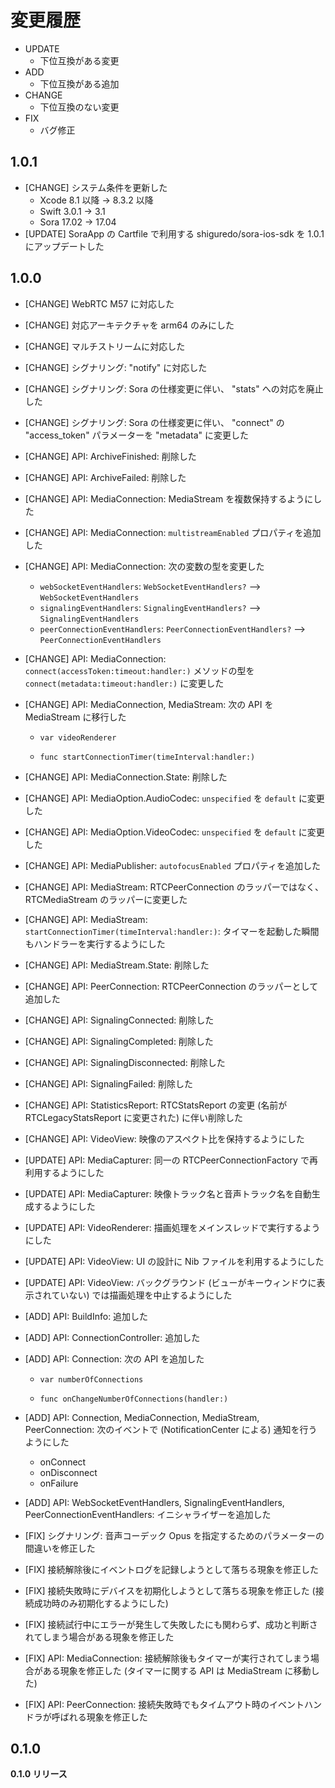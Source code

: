 # 変更履歴

- UPDATE
    - 下位互換がある変更
- ADD
    - 下位互換がある追加
- CHANGE
    - 下位互換のない変更
- FIX
    - バグ修正

## 1.0.1

- [CHANGE] システム条件を更新した
    - Xcode 8.1 以降 -> 8.3.2 以降
    - Swift 3.0.1 -> 3.1
    - Sora 17.02 -> 17.04
- [UPDATE] SoraApp の Cartfile で利用する shiguredo/sora-ios-sdk を 1.0.1 にアップデートした

## 1.0.0

- [CHANGE] WebRTC M57 に対応した

- [CHANGE] 対応アーキテクチャを arm64 のみにした

- [CHANGE] マルチストリームに対応した

- [CHANGE] シグナリング: "notify" に対応した

- [CHANGE] シグナリング: Sora の仕様変更に伴い、 "stats" への対応を廃止した

- [CHANGE] シグナリング: Sora の仕様変更に伴い、 "connect" の "access_token" パラメーターを "metadata" に変更した

- [CHANGE] API: ArchiveFinished: 削除した

- [CHANGE] API: ArchiveFailed: 削除した

- [CHANGE] API: MediaConnection: MediaStream を複数保持するようにした

- [CHANGE] API: MediaConnection: ``multistreamEnabled`` プロパティを追加した

- [CHANGE] API: MediaConnection: 次の変数の型を変更した
  
  - ``webSocketEventHandlers``: ``WebSocketEventHandlers?`` --> ``WebSocketEventHandlers``
  - ``signalingEventHandlers``: ``SignalingEventHandlers?`` --> ``SignalingEventHandlers``
  - ``peerConnectionEventHandlers``: ``PeerConnectionEventHandlers?`` --> ``PeerConnectionEventHandlers``

- [CHANGE] API: MediaConnection: ``connect(accessToken:timeout:handler:)`` メソッドの型を ``connect(metadata:timeout:handler:)`` に変更した

- [CHANGE] API: MediaConnection, MediaStream: 次の API を MediaStream に移行した
  
  - ``var videoRenderer``

  - ``func startConnectionTimer(timeInterval:handler:)``

- [CHANGE] API: MediaConnection.State: 削除した

- [CHANGE] API: MediaOption.AudioCodec: ``unspecified`` を ``default`` に変更した

- [CHANGE] API: MediaOption.VideoCodec: ``unspecified`` を ``default`` に変更した

- [CHANGE] API: MediaPublisher: ``autofocusEnabled`` プロパティを追加した

- [CHANGE] API: MediaStream: RTCPeerConnection のラッパーではなく、 RTCMediaStream のラッパーに変更した

- [CHANGE] API: MediaStream: ``startConnectionTimer(timeInterval:handler:)``: タイマーを起動した瞬間もハンドラーを実行するようにした

- [CHANGE] API: MediaStream.State: 削除した

- [CHANGE] API: PeerConnection: RTCPeerConnection のラッパーとして追加した

- [CHANGE] API: SignalingConnected: 削除した

- [CHANGE] API: SignalingCompleted: 削除した

- [CHANGE] API: SignalingDisconnected: 削除した

- [CHANGE] API: SignalingFailed: 削除した

- [CHANGE] API: StatisticsReport: RTCStatsReport の変更 (名前が RTCLegacyStatsReport に変更された) に伴い削除した

- [CHANGE] API: VideoView: 映像のアスペクト比を保持するようにした

- [UPDATE] API: MediaCapturer: 同一の RTCPeerConnectionFactory で再利用するようにした

- [UPDATE] API: MediaCapturer: 映像トラック名と音声トラック名を自動生成するようにした

- [UPDATE] API: VideoRenderer: 描画処理をメインスレッドで実行するようにした

- [UPDATE] API: VideoView: UI の設計に Nib ファイルを利用するようにした

- [UPDATE] API: VideoView: バックグラウンド (ビューがキーウィンドウに表示されていない) では描画処理を中止するようにした

- [ADD] API: BuildInfo: 追加した

- [ADD] API: ConnectionController: 追加した

- [ADD] API: Connection: 次の API を追加した
  
  - ``var numberOfConnections``

  - ``func onChangeNumberOfConnections(handler:)``

- [ADD] API: Connection, MediaConnection, MediaStream, PeerConnection: 次のイベントで (NotificationCenter による) 通知を行うようにした

  - onConnect
  - onDisconnect
  - onFailure

- [ADD] API: WebSocketEventHandlers, SignalingEventHandlers, PeerConnectionEventHandlers: イニシャライザーを追加した

- [FIX] シグナリング: 音声コーデック Opus を指定するためのパラメーターの間違いを修正した

- [FIX] 接続解除後にイベントログを記録しようとして落ちる現象を修正した

- [FIX] 接続失敗時にデバイスを初期化しようとして落ちる現象を修正した (接続成功時のみ初期化するようにした)

- [FIX] 接続試行中にエラーが発生して失敗したにも関わらず、成功と判断されてしまう場合がある現象を修正した

- [FIX] API: MediaConnection: 接続解除後もタイマーが実行されてしまう場合がある現象を修正した (タイマーに関する API は MediaStream に移動した)

- [FIX] API: PeerConnection: 接続失敗時でもタイムアウト時のイベントハンドラが呼ばれる現象を修正した

## 0.1.0

**0.1.0 リリース**
